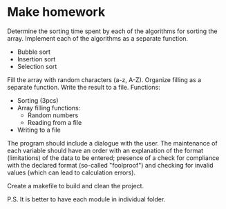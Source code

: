 # Make homework

Determine the sorting time spent by each of the algorithms for sorting the array.
Implement each of the algorithms as a separate function.

* Bubble sort
* Insertion sort
* Selection sort

Fill the array with random characters (a-z, A-Z). Organize filling as a separate
function. Write the result to a file.
Functions:
* Sorting (3pcs)
* Array filling functions:
    * Random numbers
    * Reading from a file
* Writing to a file

The program should include a dialogue with the user. The maintenance of each
variable should have an order with an explanation of the format (limitations) of
the data to be entered; presence of a check for compliance with the declared format
(so-called "foolproof") and checking for invalid values (which can lead to
calculation errors).

Create a makefile to build and clean the project.

P.S. It is better to have each module in individual folder.
